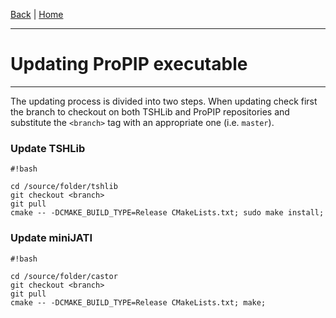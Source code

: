[Back](./Index.md) | [Home](../ProPIP-Progressive-Multiple-Sequence-Alignment-with-Poisson-Indel-Process.md)

---
# Updating ProPIP executable
---

The updating process is divided into two steps. When updating check first the branch to checkout on both TSHLib and ProPIP repositories and substitute the `<branch>` tag with an appropriate one (i.e. `master`).


### Update TSHLib

```
#!bash

cd /source/folder/tshlib
git checkout <branch>
git pull
cmake -- -DCMAKE_BUILD_TYPE=Release CMakeLists.txt; sudo make install;
```

### Update miniJATI

```
#!bash

cd /source/folder/castor
git checkout <branch>
git pull
cmake -- -DCMAKE_BUILD_TYPE=Release CMakeLists.txt; make;

```
